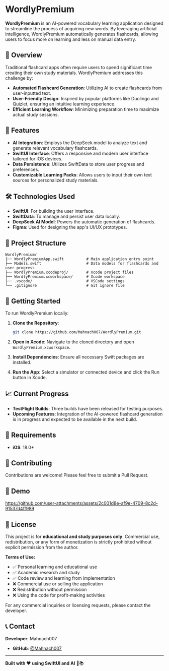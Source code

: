 # WordlyPremium

**WordlyPremium** is an AI-powered vocabulary learning application designed to streamline the process of acquiring new words. By leveraging artificial intelligence, WordlyPremium automatically generates flashcards, allowing users to focus more on learning and less on manual data entry.

## 📱 Overview

Traditional flashcard apps often require users to spend significant time creating their own study materials. WordlyPremium addresses this challenge by:

* **Automated Flashcard Generation**: Utilizing AI to create flashcards from user-inputted text.
* **User-Friendly Design**: Inspired by popular platforms like Duolingo and Quizlet, ensuring an intuitive learning experience.
* **Efficient Learning Workflow**: Minimizing preparation time to maximize actual study sessions.

## 🚀 Features

* **AI Integration**: Employs the DeepSeek model to analyze text and generate relevant vocabulary flashcards.
* **SwiftUI Interface**: Offers a responsive and modern user interface tailored for iOS devices.
* **Data Persistence**: Utilizes SwiftData to store user progress and preferences.
* **Customizable Learning Packs**: Allows users to input their own text sources for personalized study materials.

## 🛠️ Technologies Used

* **SwiftUI**: For building the user interface.
* **SwiftData**: To manage and persist user data locally.
* **DeepSeek AI Model**: Powers the automatic generation of flashcards.
* **Figma**: Used for designing the app's UI/UX prototypes.

## 📂 Project Structure

```
WordlyPremium/
├── WordlyPremiumApp.swift          # Main application entry point
├── Models.swift                    # Data models for flashcards and user progress
├── WordlyPremium.xcodeproj/        # Xcode project files
├── WordlyPremium.xcworkspace/      # Xcode workspace
├── .vscode/                        # VSCode settings
└── .gitignore                      # Git ignore file
```

## 🧪 Getting Started

To run WordlyPremium locally:

1. **Clone the Repository**:
   ```bash
   git clone https://github.com/Mahnach007/WordlyPremium.git
   ```

2. **Open in Xcode**: Navigate to the cloned directory and open `WordlyPremium.xcworkspace`.

3. **Install Dependencies**: Ensure all necessary Swift packages are installed.

4. **Run the App**: Select a simulator or connected device and click the Run button in Xcode.

## 📈 Current Progress

* **TestFlight Builds**: Three builds have been released for testing purposes.
* **Upcoming Features**: Integration of the AI-powered flashcard generation is in progress and expected to be available in the next build.

## 📱 Requirements

- **iOS**: 18.0+

## 🤝 Contributing

Contributions are welcome! Please feel free to submit a Pull Request.

## 🎥 Demo

https://github.com/user-attachments/assets/2c001d8e-af9e-4709-8c2d-91537d4ff989


## 📝 License

This project is for **educational and study purposes only**. Commercial use, redistribution, or any form of monetization is strictly prohibited without explicit permission from the author. 

**Terms of Use:**
- ✅ Personal learning and educational use
- ✅ Academic research and study
- ✅ Code review and learning from implementation
- ❌ Commercial use or selling the application
- ❌ Redistribution without permission
- ❌ Using the code for profit-making activities

For any commercial inquiries or licensing requests, please contact the developer.

## 📞 Contact

**Developer**: Mahnach007
- **GitHub**: [@Mahnach007](https://github.com/Mahnach007)

---

**Built with ❤️ using SwiftUI and AI** 🧠📚
